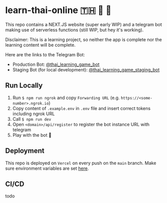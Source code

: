 # learn-thai-online 🇹🇭 🤖 📝
This repo contains a NEXT.JS website (super early WIP) and a telegram bot making use of serverless functions (still WIP, but hey it's working).

Disclaimer: This is a learning project, so neither the app is complete nor the learning content will be complete.

Here are the links to the Telegram Bot:
- Production Bot: [@thai_learning_game_bot](https://t.me/thai_learning_game_bot)
- Staging Bot (for local development): [@thai_learning_game_staging_bot](https://t.me/thai_learning_game_staging_bot)

## Run Locally
1. Run `$ npm run ngrok` and copy `Forwarding URL` (e.g. `https://<some-number>.ngrok.io`)
2. Copy content of `.example.env` in `.env` file and insert correct tokens including ngrok URL
3. Call `$ npm run dev`
4. Open `<domain>/api/register` to register the bot instance URL with telegram
5. Play with the bot 🤖


## Deployment
This repo is deployed on `Vercel` on every push on the `main` branch. Make sure environment variables are set [here](https://vercel.com/cheyer/learn-thai-online/settings/environment-variables).

## CI/CD
todo
